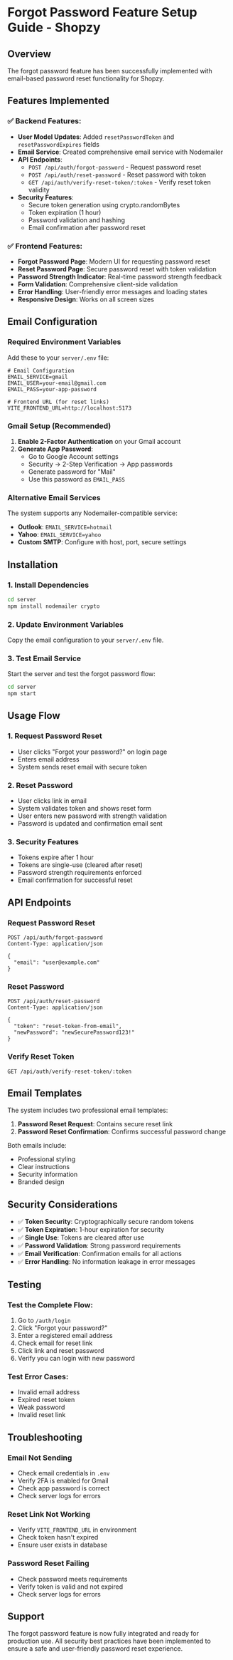 # Forgot Password Feature Setup Guide - Shopzy

## Overview
The forgot password feature has been successfully implemented with email-based password reset functionality for Shopzy.

## Features Implemented

### ✅ **Backend Features:**
- **User Model Updates**: Added `resetPasswordToken` and `resetPasswordExpires` fields
- **Email Service**: Created comprehensive email service with Nodemailer
- **API Endpoints**:
  - `POST /api/auth/forgot-password` - Request password reset
  - `POST /api/auth/reset-password` - Reset password with token
  - `GET /api/auth/verify-reset-token/:token` - Verify reset token validity
- **Security Features**:
  - Secure token generation using crypto.randomBytes
  - Token expiration (1 hour)
  - Password validation and hashing
  - Email confirmation after password reset

### ✅ **Frontend Features:**
- **Forgot Password Page**: Modern UI for requesting password reset
- **Reset Password Page**: Secure password reset with token validation
- **Password Strength Indicator**: Real-time password strength feedback
- **Form Validation**: Comprehensive client-side validation
- **Error Handling**: User-friendly error messages and loading states
- **Responsive Design**: Works on all screen sizes

## Email Configuration

### Required Environment Variables
Add these to your `server/.env` file:

```env
# Email Configuration
EMAIL_SERVICE=gmail
EMAIL_USER=your-email@gmail.com
EMAIL_PASS=your-app-password

# Frontend URL (for reset links)
VITE_FRONTEND_URL=http://localhost:5173
```

### Gmail Setup (Recommended)
1. **Enable 2-Factor Authentication** on your Gmail account
2. **Generate App Password**:
   - Go to Google Account settings
   - Security → 2-Step Verification → App passwords
   - Generate password for "Mail"
   - Use this password as `EMAIL_PASS`

### Alternative Email Services
The system supports any Nodemailer-compatible service:
- **Outlook**: `EMAIL_SERVICE=hotmail`
- **Yahoo**: `EMAIL_SERVICE=yahoo`
- **Custom SMTP**: Configure with host, port, secure settings

## Installation

### 1. Install Dependencies
```bash
cd server
npm install nodemailer crypto
```

### 2. Update Environment Variables
Copy the email configuration to your `server/.env` file.

### 3. Test Email Service
Start the server and test the forgot password flow:
```bash
cd server
npm start
```

## Usage Flow

### 1. **Request Password Reset**
- User clicks "Forgot your password?" on login page
- Enters email address
- System sends reset email with secure token

### 2. **Reset Password**
- User clicks link in email
- System validates token and shows reset form
- User enters new password with strength validation
- Password is updated and confirmation email sent

### 3. **Security Features**
- Tokens expire after 1 hour
- Tokens are single-use (cleared after reset)
- Password strength requirements enforced
- Email confirmation for successful reset

## API Endpoints

### Request Password Reset
```http
POST /api/auth/forgot-password
Content-Type: application/json

{
  "email": "user@example.com"
}
```

### Reset Password
```http
POST /api/auth/reset-password
Content-Type: application/json

{
  "token": "reset-token-from-email",
  "newPassword": "newSecurePassword123!"
}
```

### Verify Reset Token
```http
GET /api/auth/verify-reset-token/:token
```

## Email Templates

The system includes two professional email templates:

1. **Password Reset Request**: Contains secure reset link
2. **Password Reset Confirmation**: Confirms successful password change

Both emails include:
- Professional styling
- Clear instructions
- Security information
- Branded design

## Security Considerations

- ✅ **Token Security**: Cryptographically secure random tokens
- ✅ **Token Expiration**: 1-hour expiration for security
- ✅ **Single Use**: Tokens are cleared after use
- ✅ **Password Validation**: Strong password requirements
- ✅ **Email Verification**: Confirmation emails for all actions
- ✅ **Error Handling**: No information leakage in error messages

## Testing

### Test the Complete Flow:
1. Go to `/auth/login`
2. Click "Forgot your password?"
3. Enter a registered email address
4. Check email for reset link
5. Click link and reset password
6. Verify you can login with new password

### Test Error Cases:
- Invalid email address
- Expired reset token
- Weak password
- Invalid reset link

## Troubleshooting

### Email Not Sending
- Check email credentials in `.env`
- Verify 2FA is enabled for Gmail
- Check app password is correct
- Check server logs for errors

### Reset Link Not Working
- Verify `VITE_FRONTEND_URL` in environment
- Check token hasn't expired
- Ensure user exists in database

### Password Reset Failing
- Check password meets requirements
- Verify token is valid and not expired
- Check server logs for errors

## Support

The forgot password feature is now fully integrated and ready for production use. All security best practices have been implemented to ensure a safe and user-friendly password reset experience.
